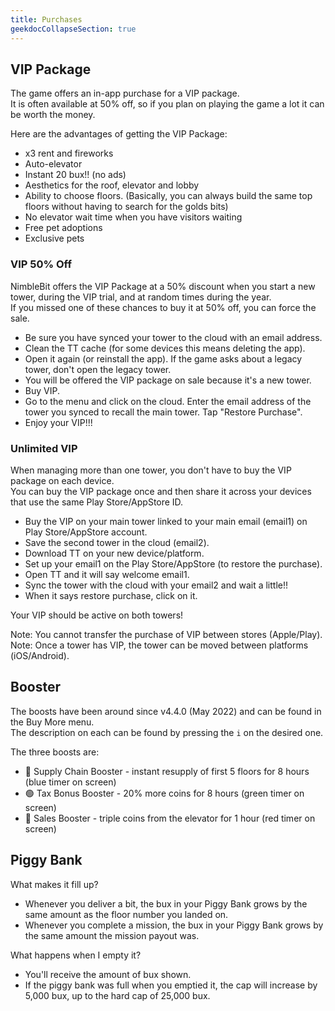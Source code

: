 ```yaml
---
title: Purchases
geekdocCollapseSection: true
---
```


## VIP Package

The game offers an in-app purchase for a VIP package.  
It is often available at 50% off, so if you plan on playing the game a lot it can be worth the money.

Here are the advantages of getting the VIP Package:

* x3 rent and fireworks
* Auto-elevator
* Instant 20 bux!! (no ads)
* Aesthetics for the roof, elevator and lobby
* Ability to choose floors. (Basically, you can always build the same top floors without having to search for the golds bits)
* No elevator wait time when you have visitors waiting
* Free pet adoptions
* Exclusive pets

### VIP 50% Off

NimbleBit offers the VIP Package at a 50% discount when you start a new tower, during the VIP trial, and at random times during the year.  
If you missed one of these chances to buy it at 50% off, you can force the sale.

* Be sure you have synced your tower to the cloud with an email address.
* Clean the TT cache (for some devices this means deleting the app).
* Open it again (or reinstall the app). If the game asks about a legacy tower, don't open the legacy tower.
* You will be offered the VIP package on sale because it's a new tower.
* Buy VIP.
* Go to the menu and click on the cloud. Enter the email address of the tower you synced to recall the main tower. Tap "Restore Purchase".
* Enjoy your VIP!!!

### Unlimited VIP

When managing more than one tower, you don't have to buy the VIP package on each device.  
You can buy the VIP package once and then share it across your devices that use the same Play Store/AppStore ID.

* Buy the VIP on your main tower linked to your main email (email1) on Play Store/AppStore account.
* Save the second tower in the cloud (email2).
* Download TT on your new device/platform.
* Set up your email1 on the Play Store/AppStore (to restore the purchase).
* Open TT and it will say welcome email1.
* Sync the tower with the cloud with your email2 and wait a little!!
* When it says restore purchase, click on it.

Your VIP should be active on both towers!

Note: You cannot transfer the purchase of VIP between stores (Apple/Play).
Note: Once a tower has VIP, the tower can be moved between platforms (iOS/Android).

## Booster

The boosts have been around since v4.4.0 (May 2022) and can be found in the Buy More menu.  
The description on each can be found by pressing the `i` on the desired one.

The three boosts are:  

* 🔵 Supply Chain Booster - instant resupply of first 5 floors for 8 hours (blue timer on screen)
* 🟢 Tax Bonus Booster - 20% more coins for 8 hours (green timer on screen)
* 🔴 Sales Booster - triple coins from the elevator for 1 hour (red timer on screen)

## Piggy Bank

What makes it fill up?

* Whenever you deliver a bit, the bux in your Piggy Bank grows by the same amount as the floor number you landed on.
* Whenever you complete a mission, the bux in your Piggy Bank grows by the same amount the mission payout was.

What happens when I empty it?

* You'll receive the amount of bux shown.
* If the piggy bank was full when you emptied it, the cap will increase by 5,000 bux, up to the hard cap of 25,000 bux.
